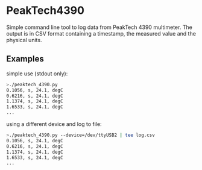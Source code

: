 # PeakTech4390

Simple command line tool to log data from PeakTech 4390 multimeter.
The output is in CSV format containing a timestamp, the measured value and the physical units.

## Examples

simple use (stdout only):

```bash
>./peaktech_4390.py
0.1056, s, 24.1, degC
0.6216, s, 24.1, degC
1.1374, s, 24.1, degC
1.6533, s, 24.1, degC
...
```

using a different device and log to file:

```bash
>./peaktech_4390.py --device=/dev/ttyUSB2 | tee log.csv
0.1056, s, 24.1, degC
0.6216, s, 24.1, degC
1.1374, s, 24.1, degC
1.6533, s, 24.1, degC
...
```
